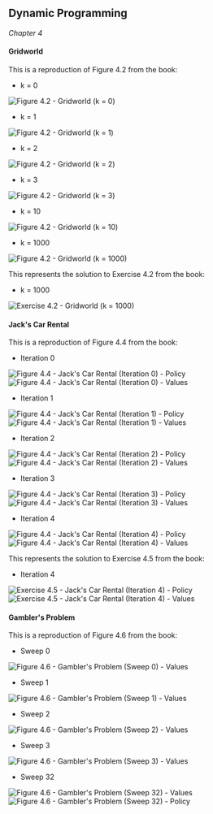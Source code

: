## Dynamic Programming

*Chapter 4*

#### Gridworld

This is a reproduction of Figure 4.2 from the book:

* k = 0

![Figure 4.2 - Gridworld (k = 0)](images/Figure-4.2-Gridworld-k0000.png)

* k = 1

![Figure 4.2 - Gridworld (k = 1)](images/Figure-4.2-Gridworld-k0001.png)

* k = 2

![Figure 4.2 - Gridworld (k = 2)](images/Figure-4.2-Gridworld-k0002.png)

* k = 3

![Figure 4.2 - Gridworld (k = 3)](images/Figure-4.2-Gridworld-k0003.png)

* k = 10

![Figure 4.2 - Gridworld (k = 10)](images/Figure-4.2-Gridworld-k0010.png)

* k = 1000

![Figure 4.2 - Gridworld (k = 1000)](images/Figure-4.2-Gridworld-k1000.png)

This represents the solution to Exercise 4.2 from the book:

* k = 1000

![Exercise 4.2 - Gridworld (k = 1000)](images/Exercise-4.2-Gridworld-k1000.png)

#### Jack's Car Rental

This is a reproduction of Figure 4.4 from the book:

* Iteration 0

![Figure 4.4 - Jack's Car Rental (Iteration 0) - Policy](images/Figure-4.4-JacksCarRental-Policy-0.png)
![Figure 4.4 - Jack's Car Rental (Iteration 0) - Values](images/Figure-4.4-JacksCarRental-Values-0.png)

* Iteration 1

![Figure 4.4 - Jack's Car Rental (Iteration 1) - Policy](images/Figure-4.4-JacksCarRental-Policy-1.png)
![Figure 4.4 - Jack's Car Rental (Iteration 1) - Values](images/Figure-4.4-JacksCarRental-Values-1.png)

* Iteration 2

![Figure 4.4 - Jack's Car Rental (Iteration 2) - Policy](images/Figure-4.4-JacksCarRental-Policy-2.png)
![Figure 4.4 - Jack's Car Rental (Iteration 2) - Values](images/Figure-4.4-JacksCarRental-Values-2.png)

* Iteration 3

![Figure 4.4 - Jack's Car Rental (Iteration 3) - Policy](images/Figure-4.4-JacksCarRental-Policy-3.png)
![Figure 4.4 - Jack's Car Rental (Iteration 3) - Values](images/Figure-4.4-JacksCarRental-Values-3.png)

* Iteration 4

![Figure 4.4 - Jack's Car Rental (Iteration 4) - Policy](images/Figure-4.4-JacksCarRental-Policy-4.png)
![Figure 4.4 - Jack's Car Rental (Iteration 4) - Values](images/Figure-4.4-JacksCarRental-Values-4.png)

This represents the solution to Exercise 4.5 from the book:

* Iteration 4

![Exercise 4.5 - Jack's Car Rental (Iteration 4) - Policy](images/Exercise-4.5-JacksCarRental-Policy-4.png)
![Exercise 4.5 - Jack's Car Rental (Iteration 4) - Values](images/Exercise-4.5-JacksCarRental-Values-4.png)

#### Gambler's Problem

This is a reproduction of Figure 4.6 from the book:

* Sweep 0

![Figure 4.6 - Gambler's Problem (Sweep 0) - Values](images/Figure-4.6-GamblersProblem-Values-00.png)

* Sweep 1

![Figure 4.6 - Gambler's Problem (Sweep 1) - Values](images/Figure-4.6-GamblersProblem-Values-01.png)

* Sweep 2

![Figure 4.6 - Gambler's Problem (Sweep 2) - Values](images/Figure-4.6-GamblersProblem-Values-02.png)

* Sweep 3

![Figure 4.6 - Gambler's Problem (Sweep 3) - Values](images/Figure-4.6-GamblersProblem-Values-03.png)

* Sweep 32

![Figure 4.6 - Gambler's Problem (Sweep 32) - Values](images/Figure-4.6-GamblersProblem-Values-32.png)
![Figure 4.6 - Gambler's Problem (Sweep 32) - Policy](images/Figure-4.6-GamblersProblem-Policy-32.png)
